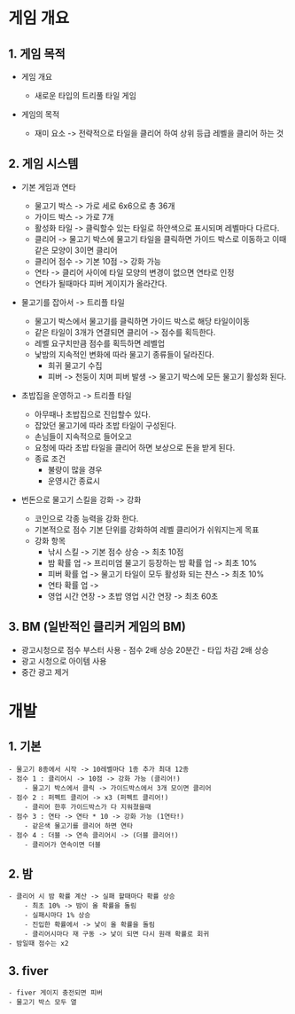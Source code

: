 # 게임 개요
## 1.	게임 목적
- 게임 개요
    -	새로운 타입의 트리풀 타일 게임

-	게임의 목적
    - 재미 요소 -> 전략적으로 타일을 클리어 하여 상위 등급 레벨을 클리어 하는 것 

## 2.	게임 시스템
- 기본 게임과 연타
    - 물고기 박스 -> 가로 세로 6x6으로 총 36개
    - 가이드 박스 -> 가로 7개
    - 활성화 타일 -> 클릭할수 있는 타일로 하얀색으로 표시되며 레벨마다 다르다.
    - 클리어 -> 물고기 박스에 물고기 타일을 클릭하면 가이드 박스로 이동하고 이때 같은 모양이 3이면 클리어
    - 클리어 점수 -> 기본 10점 -> 강화 가능
    - 연타 -> 클리어 사이에 타일 모양의 변경이 없으면 연타로 인정
    - 연타가 될때마다 피버 게이지가 올라간다. 

- 물고기를 잡아서 -> 트리플 타일    
    - 물고기 박스에서 물고기를 클릭하면 가이드 박스로 해당 타일이이동
    - 같은 타일이 3개가 연결되면 클리어 -> 점수를 획득한다.
    - 레벨 요구치만큼 점수를 획득하면 레벨업
    - 낯밤의 지속적인 변화에 따라 물고기 종류들이 달라진다.
        - 희귀 물고기 수집
        - 피버 -> 천둥이 치며 피버 발생 -> 물고기 박스에 모든 물고기 활성화 된다. 
- 초밥집을 운영하고 -> 트리플 타일
    - 아무때나 초밥집으로 진입할수 있다.
    - 잡았던 물고기에 따라 초밥 타일이 구성된다.
    - 손님들이 지속적으로 들어오고
    - 요청에 따라 초밥 타일을 클리어 하면 보상으로 돈을 받게 된다.
    - 종료 조건
        - 불량이 많을 경우
        - 운영시간 종료시 
- 번돈으로 물고기 스킬을 강화 -> 강화   
    - 코인으로 각종 능력을 강화 한다.
    - 기본적으로 점수 기본 단위를 강화하여 레벨 클리어가 쉬워지는게 목표
    - 강화 항목
        - 낚시 스킬 -> 기본 점수 상승 -> 최초 10점
        - 밤 확률 업 -> 프리미엄 물고기 등장하는 밤 확률 업 -> 최초 10%
        - 피버 확률 업 -> 물고기 타일이 모두 활성화 되는 챤스 -> 최초 10%
        - 연타 확률 업 -> 
        - 영업 시간 연장 -> 초밥 영업 시간 연장 -> 최초 60초

  
## 3.	BM (일반적인 클리커 게임의 BM)
  -	광고시청으로 점수 부스터 사용
          -	점수 2배 상승 20분간 
          -	타입 차감 2배 상승
  - 광고 시청으로 아이템 사용
  - 중간 광고 제거 


# 개발
## 1. 기본
    - 물고기 8종에서 시작 -> 10레벨마다 1종 추가 최대 12종
    - 점수 1 : 클리어시 -> 10점 -> 강화 가능 (클리어!)   
        - 물고기 박스에서 클릭 -> 가이드박스에서 3개 모이면 클리어
    - 점수 2 : 퍼펙트 클리어 -> x3 (퍼펙트 클리어!)
        - 클리어 한후 가이드박스가 다 지워졌을때 
    - 점수 3 : 연타 -> 연타 * 10 -> 강화 가능 (1연타!)
        - 같은색 물고기를 클리어 하면 연타
    - 점수 4 : 더블 -> 연속 클리어시 -> (더블 클리어!)
        - 클리어가 연속이면 더블

     
## 2. 밤
    - 클리어 시 밤 확률 계산 -> 실패 할때마다 확률 상승
        - 최초 10% -> 밤이 올 확률을 돌림 
        - 실패시마다 1% 상승
        - 진입한 확률에서 -> 낯이 올 확률을 돌림
        - 클리어시마다 재 구동 -> 낯이 되면 다시 원래 확률로 회귀
    - 밤일때 점수는 x2

## 3. fiver
    - fiver 게이지 충전되면 피버
    - 물고기 박스 모두 열
 








    
